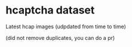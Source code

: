 # hcaptcha dataset
 Latest hcap images (udpdated from time to time)

(did not remove duplicates, you can do a pr)
